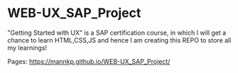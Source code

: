 # WEB-UX_SAP_Project
"Getting Started with UX" is a SAP certification course, in which I will get a chance to learn HTML,CSS,JS and hence I am creating this REPO to store all my learnings!

Pages:
https://mannkp.github.io/WEB-UX_SAP_Project/
